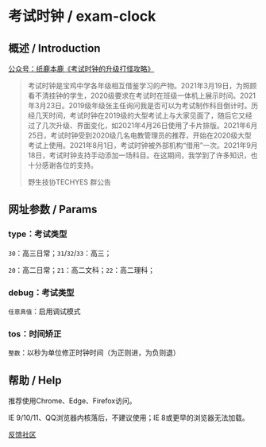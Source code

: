 # 考试时钟 / exam-clock

## 概述 / Introduction

[公众号：纸鹿本鹿《考试时钟的升级打怪攻略》](https://mp.weixin.qq.com/s?__biz=MzkyMTI4OTcyMw==&mid=2247483696&idx=1&sn=c8df6332c7cceac0187bb96a88a3c4f6)

> 考试时钟是宝鸡中学各年级相互借鉴学习的产物。2021年3月19日，为照顾看不清挂钟的学生，2020级要求在考试时在班级一体机上展示时间。2021年3月23日。2019级年级张主任询问我是否可以为考试制作科目倒计时。历经几天时间，考试时钟在2019级的大型考试上与大家见面了，随后它又经过了几次升级、界面变化，如2021年4月26日使用了卡片排版。2021年6月25日，考试时钟受到2020级几名电教管理员的推荐，开始在2020级大型考试上使用。2021年8月1日，考试时钟被外部机构“借用”一次。2021年9月18日，考试时钟支持手动添加一场科目。在这期间，我学到了许多知识，也十分感谢各位的支持。
>
> 野生技协TECHYES 群公告

## 网址参数 / Params

### type：考试类型

`30`：高三日常；`31`/`32`/`33`：高三；

`20`：高二日常；`21`：高二文科；`22`：高二理科；

### debug：考试类型

`任意真值`：启用调试模式
### tos：时间矫正

`整数`：以秒为单位修正时钟时间（为正则进，为负则退）

## 帮助 / Help

推荐使用Chrome、Edge、Firefox访问。

IE 9/10/11、QQ浏览器内核落后，不建议使用；IE 8或更早的浏览器无法加载。

[反馈社区](https://support.qq.com/products/386422)
